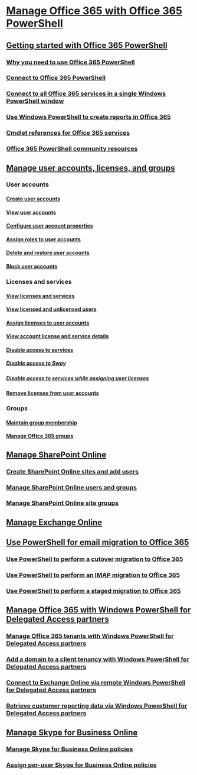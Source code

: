﻿
# [Manage Office 365 with Office 365 PowerShell](manage-office-365-with-office-365-powershell.md)
## [Getting started with Office 365 PowerShell](getting-started-with-office-365-powershell.md)
### [Why you need to use Office 365 PowerShell](why-you-need-to-use-office-365-powershell.md)
### [Connect to Office 365 PowerShell](connect-to-office-365-powershell.md)
### [Connect to all Office 365 services in a single Windows PowerShell window](connect-to-all-office-365-services-in-a-single-windows-powershell-window.md)
### [Use Windows PowerShell to create reports in Office 365](use-windows-powershell-to-create-reports-in-office-365.md)
### [Cmdlet references for Office 365 services](cmdlet-references-for-office-365-services.md)
### [Office 365 PowerShell community resources](office-365-powershell-community-resources.md)

## [Manage user accounts, licenses, and groups](manage-user-accounts-and-licenses-with-office-365-powershell.md)

### User accounts
#### [Create user accounts](create-user-accounts-with-office-365-powershell.md)
#### [View user accounts](view-user-accounts-with-office-365-powershell.md)
#### [Configure user account properties](configure-user-account-properties-with-office-365-powershell.md)
#### [Assign roles to user accounts](assign-roles-to-user-accounts-with-office-365-powershell.md)
#### [Delete and restore user accounts](delete-and-restore-user-accounts-with-office-365-powershell.md)
#### [Block user accounts](block-user-accounts-with-office-365-powershell.md)

### Licenses and services
#### [View licenses and services](view-licenses-and-services-with-office-365-powershell.md)
#### [View licensed and unlicensed users](view-licensed-and-unlicensed-users-with-office-365-powershell.md)
#### [Assign licenses to user accounts](assign-licenses-to-user-accounts-with-office-365-powershell.md)
#### [View account license and service details](view-account-license-and-service-details-with-office-365-powershell.md)
#### [Disable access to services](disable-access-to-services-with-office-365-powershell.md)
##### [Disable access to Sway](disable-access-to-sway-with-office-365-powershell.md)
##### [Disable access to services while assigning user licenses](disable-access-to-services-while-assigning-user-licenses.md)
#### [Remove licenses from user accounts](remove-licenses-from-user-accounts-with-office-365-powershell.md)

### Groups
#### [Maintain group membership](maintain-group-membership-with-office-365-powershell.md)
#### [Manage Office 365 groups](manage-office-365-groups-with-powershell.md)

## [Manage SharePoint Online](manage-sharepoint-online-with-office-365-powershell.md)
### [Create SharePoint Online sites and add users](create-sharepoint-sites-and-add-users-with-powershell.md)
### [Manage SharePoint Online users and groups](manage-sharepoint-users-and-groups-with-powershell.md)
### [Manage SharePoint Online site groups](manage-sharepoint-site-groups-with-powershell.md)
## [Manage Exchange Online](manage-exchange-online-with-office-365-powershell.md)
## [Use PowerShell for email migration to Office 365](use-powershell-for-email-migration-to-office-365.md)
### [Use PowerShell to perform a cutover migration to Office 365](use-powershell-to-perform-a-cutover-migration-to-office-365.md)
### [Use PowerShell to perform an IMAP migration to Office 365](use-powershell-to-perform-an-imap-migration-to-office-365.md)
### [Use PowerShell to perform a staged migration to Office 365](use-powershell-to-perform-a-staged-migration-to-office-365.md)
## [Manage Office 365 with Windows PowerShell for Delegated Access partners](manage-office-365-with-windows-powershell-for-delegated-access-permissions-dap-p.md)
### [Manage Office 365 tenants with Windows PowerShell for Delegated Access partners](manage-office-365-tenants-with-windows-powershell-for-delegated-access-permissio.md)
### [Add a domain to a client tenancy with Windows PowerShell for Delegated Access partners](add-a-domain-to-a-client-tenancy-with-windows-powershell-for-delegated-access-pe.md)
### [Connect to Exchange Online via remote Windows PowerShell for Delegated Access partners](connect-to-exchange-online-tenants-with-remote-windows-powershell-for-delegated.md)
### [Retrieve customer reporting data via Windows PowerShell for Delegated Access partners](retrieve-customer-tenant-reporting-data-with-windows-powershell-for-delegated-ac.md)
## [Manage Skype for Business Online](manage-skype-for-business-online-with-office-365-powershell.md)
### [Manage Skype for Business Online policies](manage-skype-for-business-online-policies-with-office-365-powershell.md)
### [Assign per-user Skype for Business Online policies](assign-per-user-skype-for-business-online-policies-with-office-365-powershell.md)

